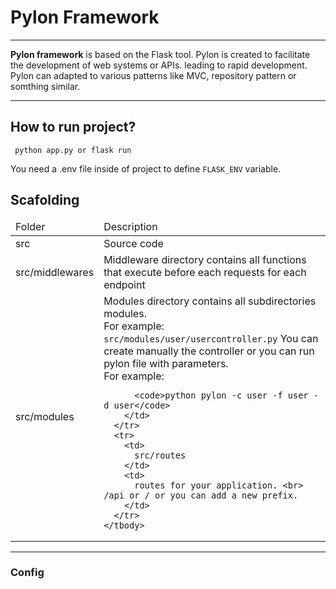 <h1>
Pylon Framework
</h1>
<hr/>
<p>
<strong>Pylon framework</strong> is based on the Flask tool. Pylon is created to facilitate the development of web systems or APIs.
leading to rapid development.
Pylon can adapted to various patterns like MVC, repository pattern or somthing similar.
</p>
<hr/>
<h2>How to run project?</h2>
<code> python app.py or flask run</code>
<p>
You need a .env file inside of project to define <code>FLASK_ENV</code> variable.
</p>
<h2>Scafolding</h2>
<div>
  <table>
     <thead>
       <tr>
         <td>Folder</td>
         <td>Description</td>
       </tr>
    </thead>
    <tbody>
      <tr>
        <td>
          src
        </td>
        <td>
          Source code
        </td>
      </tr>
       <tr>
        <td>
          src/middlewares
        </td>
        <td>
          Middleware directory contains all functions that execute before each requests for each endpoint
        </td>
      </tr>
       <tr>
        <td>
          src/modules
        </td>
        <td>
          Modules directory contains all subdirectories modules. </br>
          For example:
          <code>src/modules/user/usercontroller.py</code>
          You can create manually 
           the controller or you can run pylon file with parameters. </br>
        For example:

          <code>python pylon -c user -f user -d user</code>
        </td>
      </tr>
      <tr>
        <td>
          src/routes
        </td>
        <td>
          routes for your application. <br> /api or / or you can add a new prefix.
        </td>
      </tr>
    </tbody>
  </table>
</div>
<hr/>
<h3>
Config
</h3>

